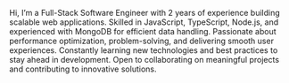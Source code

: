 Hi, I’m a Full-Stack Software Engineer with 2 years of experience building scalable web applications.
Skilled in JavaScript, TypeScript, Node.js, and experienced with MongoDB for efficient data handling.
Passionate about performance optimization, problem-solving, and delivering smooth user experiences.
Constantly learning new technologies and best practices to stay ahead in development.
Open to collaborating on meaningful projects and contributing to innovative solutions.
